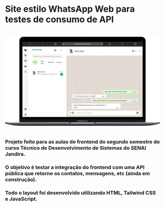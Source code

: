 # Site estilo WhatsApp Web para testes de consumo de API

#

![alt text](./src/img/frame.png)

#

### Projeto feito para as aulas de frontend do segundo semestre do curso Técnico de Desenvolvimento de Sistemas do SENAI Jandira.

### O objetivo é testar a integração do frontend com uma API pública que retorne os contatos, mensagens, etc (ainda em construção).

### Todo o layout foi desenvolvido utilizando HTML, Tailwind CSS e JavaScript.
